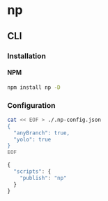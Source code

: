 # np

## CLI

### Installation

#### NPM

```sh
npm install np -D
```

### Configuration

```sh
cat << EOF > ./.np-config.json
{
  "anyBranch": true,
  "yolo": true
}
EOF
```

```js
{
  "scripts": {
    "publish": "np"
  }
}
```
